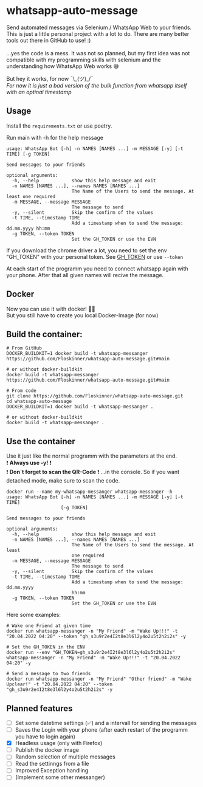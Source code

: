 # whatsapp-auto-message
Send automated messages via Selenium / WhatsApp Web to your friends.<br>
This is just a little personal project with a lot to do. There are many better tools out there in GitHub to use! :) <br>
<br>
...yes the code is a mess. It was not so planned, but my first idea was not compatible with my programming skills with selenium and the understanding how WhatsApp Web works 😅 <br>

But hey it works, for now ¯\\\_(ツ)\_/¯ <br>
_For now it is just a bad version of the bulk function from whatsapp itself with an optinal timestamp_

## Usage
Install the `requirements.txt` or use poetry.<br>

Run main with -h for the help message
```console
usage: WhatsApp Bot [-h] -n NAMES [NAMES ...] -m MESSAGE [-y] [-t TIME] [-g TOKEN]      

Send messages to your friends

optional arguments:
  -h, --help            show this help message and exit
  -n NAMES [NAMES ...], --names NAMES [NAMES ...]
                        The Name of the Users to send the message. At least one required
  -m MESSAGE, --message MESSAGE
                        The message to send
  -y, --silent          Skip the confirm of the values
  -t TIME, --timestamp TIME
                        Add a timestamp when to send the message: dd.mm.yyyy hh:mm
  -g TOKEN, --token TOKEN
                        Set the GH_TOKEN or use the EVN
```

If you download the chrome driver a lot, you need to set the env "GH_TOKEN" with your personal token. See [GH_TOKEN](https://github.com/SergeyPirogov/webdriver_manager#gh_token) or use `--token` <br>

At each start of the programm you need to connect whatsapp again with your phone. After that all given names will recive the message.

## Docker
Now you can use it with docker! 🚀🥳<br>
But you still have to create you local Docker-Image (for now) <br>

## Build the container:
```console
# From GitHub
DOCKER_BUILDKIT=1 docker build -t whatsapp-messanger https://github.com/Floskinner/whatsapp-auto-message.git#main

# or without docker-buildkit
docker build -t whatsapp-messanger https://github.com/Floskinner/whatsapp-auto-message.git#main
```
```console
# From code
git clone https://github.com/Floskinner/whatsapp-auto-message.git
cd whatsapp-auto-message
DOCKER_BUILDKIT=1 docker build -t whatsapp-messanger .

# or without docker-buildkit
docker build -t whatsapp-messanger .
```

## Use the container
Use it just like the normal programm with the parameters at the end.<br>
❗ **Always use -y!** ❗<br>
❗ **Don`t forget to scan the QR-Code** ❗ ...in the console. So if you want detached mode, make sure to scan the code.
```console
docker run --name my-whatsapp-messanger whatsapp-messanger -h
usage: WhatsApp Bot [-h] -n NAMES [NAMES ...] -m MESSAGE [-y] [-t TIME]
                    [-g TOKEN]

Send messages to your friends

optional arguments:
  -h, --help            show this help message and exit
  -n NAMES [NAMES ...], --names NAMES [NAMES ...]
                        The Name of the Users to send the message. At least
                        one required
  -m MESSAGE, --message MESSAGE
                        The message to send
  -y, --silent          Skip the confirm of the values
  -t TIME, --timestamp TIME
                        Add a timestamp when to send the message: dd.mm.yyyy
                        hh:mm
  -g TOKEN, --token TOKEN
                        Set the GH_TOKEN or use the EVN
```

Here some examples:
```console
# Wake one Friend at given time
docker run whatsapp-messanger -n "My Friend" -m "Wake Up!!!" -t "20.04.2022 04:20" --token "gh_s3u9r2e4I2t8e3l6l2y4o2u5t2h2i2s" -y

# Set the GH_TOKEN in the ENV
docker run --env "GH_TOKEN=gh_s3u9r2e4I2t8e3l6l2y4o2u5t2h2i2s" whatsapp-messanger -n "My Friend" -m "Wake Up!!!" -t "20.04.2022 04:20" -y

# Send a message to two friends
docker run whatsapp-messanger -n "My Friend" "Other friend" -m "Wake Upclear!" -t "20.04.2022 04:20" --token "gh_s3u9r2e4I2t8e3l6l2y4o2u5t2h2i2s" -y
```

## Planned features
- [ ] Set some datetime settings (✅) and a intervall for sending the messages
- [ ] Saves the Login with your phone (after each restart of the programm you have to login again)
- [X] Headless usage (only with Firefox)
- [ ] Publish the docker image
- [ ] Random selection of multiple messages
- [ ] Read the settinngs from a file
- [ ] Improved Exception handling
- [ ] (Implement some other messanger)